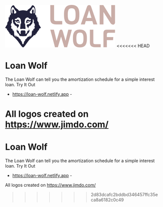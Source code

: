 ![Loan Wolf Logo](img/LoanWolf/LoanWolf.svg)
<<<<<<< HEAD


# Loan Wolf
The Loan Wolf can tell you the amortization schedule for a simple interest loan.
Try It Out

- https://loan-wolf.netlify.app -

All logos created on https://www.jimdo.com/
=======


# Loan Wolf
The Loan Wolf can tell you the amortization schedule for a simple interest loan.
Try It Out

- https://loan-wolf.netlify.app -

All logos created on https://www.jimdo.com/

>>>>>>> 2d83dcafc2bddbd346457ffc35eca8a6182c0c49
